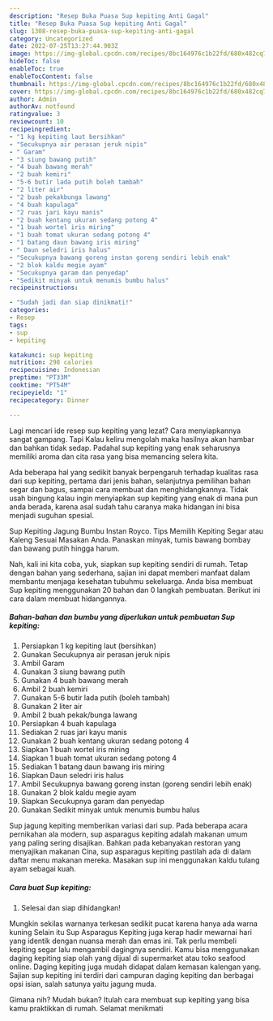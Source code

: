 ```yaml
---
description: "Resep Buka Puasa Sup kepiting Anti Gagal"
title: "Resep Buka Puasa Sup kepiting Anti Gagal"
slug: 1308-resep-buka-puasa-sup-kepiting-anti-gagal
category: Uncategorized
date: 2022-07-25T13:27:44.903Z
image: https://img-global.cpcdn.com/recipes/8bc164976c1b22fd/680x482cq70/sup-kepiting-foto-resep-utama.jpg
hideToc: false
enableToc: true
enableTocContent: false
thumbnail: https://img-global.cpcdn.com/recipes/8bc164976c1b22fd/680x482cq70/sup-kepiting-foto-resep-utama.jpg
cover: https://img-global.cpcdn.com/recipes/8bc164976c1b22fd/680x482cq70/sup-kepiting-foto-resep-utama.jpg
author: Admin
authorAv: notfound
ratingvalue: 3
reviewcount: 10
recipeingredient:
- "1 kg kepiting laut bersihkan"
- "Secukupnya air perasan jeruk nipis"
- " Garam"
- "3 siung bawang putih"
- "4 buah bawang merah"
- "2 buah kemiri"
- "5-6 butir lada putih boleh tambah"
- "2 liter air"
- "2 buah pekakbunga lawang"
- "4 buah kapulaga"
- "2 ruas jari kayu manis"
- "2 buah kentang ukuran sedang potong 4"
- "1 buah wortel iris miring"
- "1 buah tomat ukuran sedang potong 4"
- "1 batang daun bawang iris miring"
- " Daun seledri iris halus"
- "Secukupnya bawang goreng instan goreng sendiri lebih enak"
- "2 blok kaldu megie ayam"
- "Secukupnya garam dan penyedap"
- "Sedikit minyak untuk menumis bumbu halus"
recipeinstructions:

- "Sudah jadi dan siap dinikmati!"
categories:
- Resep
tags:
- sup
- kepiting

katakunci: sup kepiting 
nutrition: 298 calories
recipecuisine: Indonesian
preptime: "PT33M"
cooktime: "PT54M"
recipeyield: "1"
recipecategory: Dinner

---
```



Lagi mencari ide resep sup kepiting yang lezat? Cara menyiapkannya sangat gampang. Tapi Kalau keliru mengolah maka hasilnya akan hambar dan bahkan tidak sedap. Padahal sup kepiting yang enak seharusnya memiliki aroma dan cita rasa yang bisa memancing selera kita.


Ada beberapa hal yang sedikit banyak berpengaruh terhadap kualitas rasa dari sup kepiting, pertama dari jenis bahan, selanjutnya pemilihan bahan segar dan bagus, sampai cara membuat dan menghidangkannya. Tidak usah bingung kalau ingin menyiapkan sup kepiting yang enak di mana pun anda berada, karena asal sudah tahu caranya maka hidangan ini bisa menjadi suguhan spesial.

Sup Kepiting Jagung Bumbu Instan Royco. Tips Memilih Kepiting Segar atau Kaleng Sesuai Masakan Anda. Panaskan minyak, tumis bawang bombay dan bawang putih hingga harum.


Nah, kali ini kita coba, yuk, siapkan sup kepiting sendiri di rumah. Tetap dengan bahan yang sederhana, sajian ini dapat memberi manfaat dalam membantu menjaga kesehatan tubuhmu sekeluarga. Anda bisa membuat Sup kepiting menggunakan 20 bahan dan 0 langkah pembuatan. Berikut ini cara dalam membuat hidangannya.

<!--inarticleads1-->

##### Bahan-bahan dan bumbu yang diperlukan untuk pembuatan Sup kepiting:

1. Persiapkan 1 kg kepiting laut (bersihkan)
1. Gunakan Secukupnya air perasan jeruk nipis
1. Ambil  Garam
1. Gunakan 3 siung bawang putih
1. Gunakan 4 buah bawang merah
1. Ambil 2 buah kemiri
1. Gunakan 5-6 butir lada putih (boleh tambah)
1. Gunakan 2 liter air
1. Ambil 2 buah pekak/bunga lawang
1. Persiapkan 4 buah kapulaga
1. Sediakan 2 ruas jari kayu manis
1. Gunakan 2 buah kentang ukuran sedang potong 4
1. Siapkan 1 buah wortel iris miring
1. Siapkan 1 buah tomat ukuran sedang potong 4
1. Sediakan 1 batang daun bawang iris miring
1. Siapkan  Daun seledri iris halus
1. Ambil Secukupnya bawang goreng instan (goreng sendiri lebih enak)
1. Gunakan 2 blok kaldu megie ayam
1. Siapkan Secukupnya garam dan penyedap
1. Gunakan Sedikit minyak untuk menumis bumbu halus


Sup jagung kepiting memberikan variasi dari sup. Pada beberapa acara pernikahan ala modern, sup asparagus kepiting adalah makanan umum yang paling sering disajikan. Bahkan pada kebanyakan restoran yang menyajikan makanan Cina, sup asparagus kepiting pastilah ada di dalam daftar menu makanan mereka. Masakan sup ini menggunakan kaldu tulang ayam sebagai kuah. 

<!--inarticleads2-->

##### Cara buat Sup kepiting:


1. Selesai dan siap dihidangkan!

Mungkin sekilas warnanya terkesan sedikit pucat karena hanya ada warna kuning Selain itu Sup Asparagus Kepiting juga kerap hadir mewarnai hari yang identik dengan nuansa merah dan emas ini. Tak perlu membeli kepiting segar lalu mengambil dagingnya sendiri. Kamu bisa menggunakan daging kepiting siap olah yang dijual di supermarket atau toko seafood online. Daging kepiting juga mudah didapat dalam kemasan kalengan yang. Sajian sup kepiting ini terdiri dari campuran daging kepiting dan berbagai opsi isian, salah satunya yaitu jagung muda. 

Gimana nih? Mudah bukan? Itulah cara membuat sup kepiting yang bisa kamu praktikkan di rumah. Selamat menikmati
